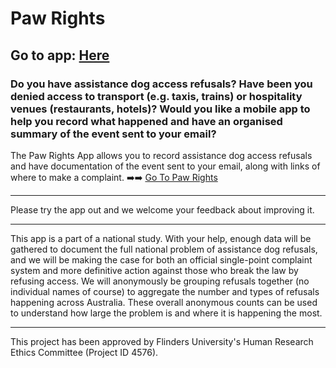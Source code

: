 # 
# Paw Rights
## Go to app: [Here](https://docassemble3.flinders.edu.au)

### Do you have assistance dog access refusals? Have been you denied access to transport (e.g. taxis, trains) or hospitality venues (restaurants, hotels)? Would you like a mobile app to help you record what happened and have an organised summary of the event sent to your email?


The Paw Rights App allows you to record assistance dog access refusals and have documentation of the event sent to your email, along with links of where to make a complaint. :arrow_right::arrow_right: [Go To Paw Rights](https://docassemble3.flinders.edu.au)

---

Please try the app out and we welcome your feedback about improving it.


---

This app is a part of a national study. With your help, enough data will be gathered to document the full national problem of assistance dog refusals, and we will be making the case for both an official single-point complaint system and more definitive action against those who break the law by refusing access. We will anonymously be grouping refusals together (no individual names of course) to aggregate the number and types of refusals happening across Australia. These overall anonymous counts can be used to understand how large the problem is and where it is happening the most.

---

This project has been approved by Flinders University's Human Research Ethics Committee (Project ID 4576).
